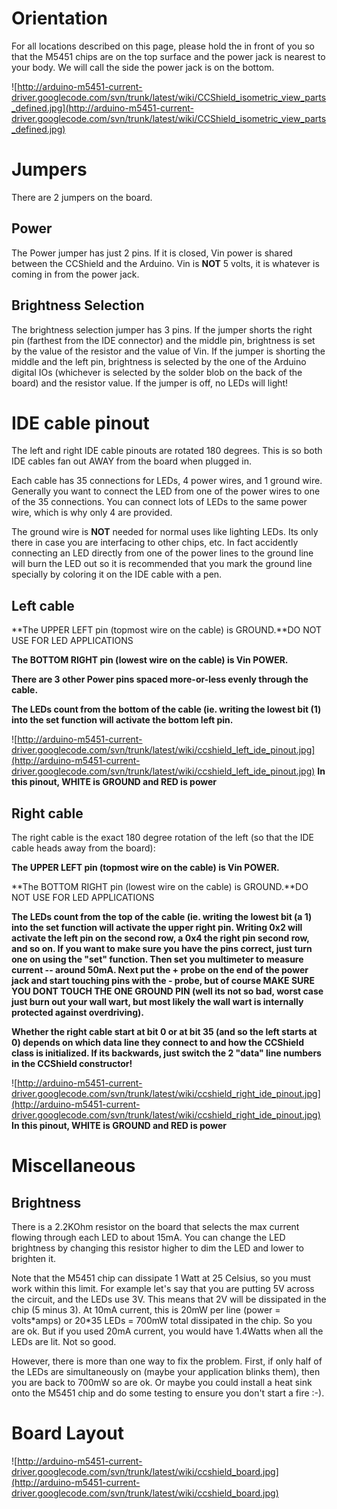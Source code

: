 # Orientation #
For all locations described on this page, please hold the in front of you so that the M5451 chips are on the top surface and the power jack is nearest to your body.  We will call the side the power jack is on the bottom.

![http://arduino-m5451-current-driver.googlecode.com/svn/trunk/latest/wiki/CCShield_isometric_view_parts_defined.jpg](http://arduino-m5451-current-driver.googlecode.com/svn/trunk/latest/wiki/CCShield_isometric_view_parts_defined.jpg)
# Jumpers #

There are 2 jumpers on the board.

## Power ##
The Power jumper has just 2 pins.  If it is closed, Vin power is shared between the CCShield and the Arduino.  Vin is **NOT** 5 volts, it is whatever is coming in from the power jack.

## Brightness Selection ##
The brightness selection jumper has 3 pins.  If the jumper shorts the right pin (farthest from the IDE connector) and the middle pin, brightness is set by the value of the resistor and the value of Vin.  If the jumper is shorting the middle and the left pin, brightness is selected by the one of the Arduino digital IOs (whichever is selected by the solder blob on the back of the board) and the resistor value.  If the jumper is off, no LEDs will light!

# IDE cable pinout #

The left and right IDE cable pinouts are rotated 180 degrees.  This is so both IDE cables fan out AWAY from the board when plugged in.

Each cable has 35 connections for LEDs, 4 power wires, and 1 ground wire. Generally you want to connect the LED from one of the power wires to one of the 35 connections.  You can connect lots of LEDs to the same power wire, which is why only 4 are provided.

The ground wire is **NOT** needed for normal uses like lighting LEDs.  Its only there in case you are interfacing to other chips, etc.  In fact accidently connecting an LED directly from one of the power lines to the ground line will burn the LED out so it is recommended that you mark the ground line specially by coloring it on the IDE cable with a pen.

## Left cable ##

**The UPPER LEFT pin (topmost wire on the cable) is GROUND.**DO NOT USE FOR LED APPLICATIONS

**The BOTTOM RIGHT pin (lowest wire on the cable) is Vin POWER.**

**There are 3 other Power pins spaced more-or-less evenly through the cable.**

**The LEDs count from the bottom of the cable (ie. writing the lowest bit (1) into the set function will activate the bottom left pin.**

![http://arduino-m5451-current-driver.googlecode.com/svn/trunk/latest/wiki/ccshield_left_ide_pinout.jpg](http://arduino-m5451-current-driver.googlecode.com/svn/trunk/latest/wiki/ccshield_left_ide_pinout.jpg)
**In this pinout, WHITE is GROUND and RED is power**

## Right cable ##

The right cable is the exact 180 degree rotation of the left (so that the IDE cable heads away from the board):

**The UPPER LEFT pin (topmost wire on the cable) is Vin POWER.**

**The BOTTOM RIGHT pin (lowest wire on the cable) is GROUND.**DO NOT USE FOR LED APPLICATIONS

**The LEDs count from the top of the cable (ie. writing the lowest bit (a 1) into the set function will activate the upper right pin.  Writing 0x2 will activate the left pin on the second row, a 0x4 the right pin second row, and so on.  If you want to make sure you have the pins correct, just turn one on using the "set" function.  Then set you multimeter to measure current -- around 50mA.  Next put the + probe on the end of the power jack and start touching pins with the - probe, but of course MAKE SURE YOU DONT TOUCH THE ONE GROUND PIN (well its not so bad, worst case just burn out your wall wart, but most likely the wall wart is internally protected against overdriving).**

**Whether the right cable start at bit 0 or at bit 35 (and so the left starts at 0) depends on which data line they connect to and how the CCShield class is initialized.  If its backwards, just switch the 2 "data" line numbers in the CCShield constructor!**

![http://arduino-m5451-current-driver.googlecode.com/svn/trunk/latest/wiki/ccshield_right_ide_pinout.jpg](http://arduino-m5451-current-driver.googlecode.com/svn/trunk/latest/wiki/ccshield_right_ide_pinout.jpg)
**In this pinout, WHITE is GROUND and RED is power**

# Miscellaneous #


## Brightness ##

There is a 2.2KOhm resistor on the board that selects the max current flowing through each LED to about 15mA.  You can change the LED brightness by changing this resistor higher to dim the LED and lower to brighten it.

Note that the M5451 chip can dissipate 1 Watt at 25 Celsius, so you must work within this limit.  For example let's say that you are putting 5V across the circuit, and the LEDs use 3V.  This means that 2V will be dissipated in the chip (5 minus 3).  At 10mA current, this is 20mW per line (power = volts\*amps) or 20\*35 LEDs = 700mW total dissipated in the chip.  So you are ok.  But if you used 20mA current, you would have 1.4Watts when all the LEDs are lit.  Not so good.

However, there is more than one way to fix the problem. First, if only half of the LEDs are simultaneously on (maybe your application blinks them), then you are back to 700mW so are ok.  Or maybe you could install a heat sink onto the M5451 chip and do some testing to ensure you don't start a fire :-).

# Board Layout #

![http://arduino-m5451-current-driver.googlecode.com/svn/trunk/latest/wiki/ccshield_board.jpg](http://arduino-m5451-current-driver.googlecode.com/svn/trunk/latest/wiki/ccshield_board.jpg)